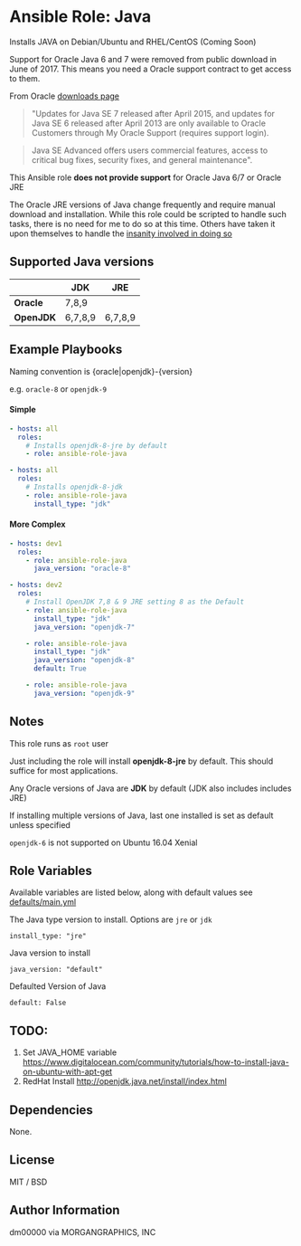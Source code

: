 # Ansible Role: Java

Installs JAVA on Debian/Ubuntu and RHEL/CentOS (Coming Soon)

Support for Oracle Java 6 and 7 were removed from public download in June of 2017.
This means you need a Oracle support contract to get access to them.

From Oracle [downloads page](http://www.oracle.com/technetwork/java/javase/downloads/index-jsp-138363.html)

 > "Updates for Java SE 7 released after April 2015, and updates for Java SE 6 released after April 2013 are only available to Oracle Customers through My Oracle Support (requires support login).

 > Java SE Advanced offers users commercial features, access to critical bug fixes, security fixes, and general maintenance".

This Ansible role **does not provide support** for Oracle Java 6/7 or Oracle JRE

The Oracle JRE versions of Java change frequently and require manual download and installation. While this role could be scripted to handle such tasks, there is no need for me to do so at this time. Others have taken it upon themselves to handle the [insanity involved in doing so](https://gist.github.com/P7h/9741922)

## Supported Java versions

|             | JDK     | JRE     |
|-------------|---------|---------|
| **Oracle**  | 7,8,9   |         |
| **OpenJDK** | 6,7,8,9 | 6,7,8,9 |



## Example Playbooks

Naming convention is {oracle|openjdk}-{version}

e.g. `oracle-8` or `openjdk-9`


#### Simple
``` yaml
- hosts: all
  roles:
    # Installs openjdk-8-jre by default
    - role: ansible-role-java
```

``` yaml
- hosts: all
  roles:
    # Installs openjdk-8-jdk
    - role: ansible-role-java
      install_type: "jdk"


```
#### More Complex
``` yaml
- hosts: dev1
  roles:
    - role: ansible-role-java
      java_version: "oracle-8"

- hosts: dev2
  roles:
    # Install OpenJDK 7,8 & 9 JRE setting 8 as the Default
    - role: ansible-role-java
      install_type: "jdk"
      java_version: "openjdk-7"

    - role: ansible-role-java
      install_type: "jdk"
      java_version: "openjdk-8"
      default: True

    - role: ansible-role-java
      java_version: "openjdk-9"

```


## Notes

This role runs as `root` user

Just including the role will install **openjdk-8-jre** by default. This should suffice for most applications.

Any Oracle versions of Java are **JDK** by default (JDK also includes includes JRE)

If installing multiple versions of Java, last one installed is set as default unless specified

`openjdk-6` is not supported on Ubuntu 16.04 Xenial



## Role Variables

Available variables are listed below, along with default values see [defaults/main.yml]( defaults/main.yml)

The Java type version to install. Options are `jre` or `jdk`

    install_type: "jre"

Java version to install

    java_version: "default"


Defaulted Version of Java

    default: False


## TODO:
1. Set JAVA_HOME variable https://www.digitalocean.com/community/tutorials/how-to-install-java-on-ubuntu-with-apt-get
1. RedHat Install
http://openjdk.java.net/install/index.html

## Dependencies

None.



## License

MIT / BSD

## Author Information

dm00000 via MORGANGRAPHICS, INC
